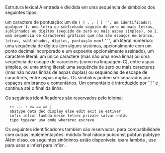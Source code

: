 Estrutura lexical
A entrada é dividida em uma sequência de símbolos dos seguintes tipos:

um caractere de pontuação: um de `` ( ) , ; [ ] '',
um identificador: qualquer
1.
uma letra ou sublinhado seguido de zero ou mais letras, sublinhados ou dígitos (seguido de zero ou mais aspas simples), ou
2.
uma sequência de caracteres gráficos que não são espaços em branco, letras, sublinhados, dígitos, pontuação nem `` ! "' ',
um literal numérico: uma sequência de dígitos (em alguns sistemas, opcionalmente com um ponto decimal incorporado e um expoente opcionalmente assinado),
um caractere literal: um único caractere (mas não uma nova linha) ou uma sequência de escape de caracteres (como na linguagem C), entre aspas simples, ou
uma string literal: uma sequência de zero ou mais caracteres (mas não novas linhas de aspas duplas) ou sequências de escape de caracteres, entre aspas duplas.
Os símbolos podem ser separados por espaços em branco e comentários. Um comentário é introduzido por ` ! ' e continua até o final da linha.

Os seguintes identificadores são reservados pelo idioma:

      ++ --- : <= == => |
      abstype data dec display else edit exit se estiver
      infix infixr lambda deixe letrec private salvar então
      tipo typevar usa onde whererec escreve
Os seguintes identificadores também são reservados, para compatibilidade com outras implementações:
      módulo final nãoop pubconst pubfun pubtype
Além disso, os seguintes sinônimos estão disponíveis: \para lambda , use para usos e infixrl para infixr .
